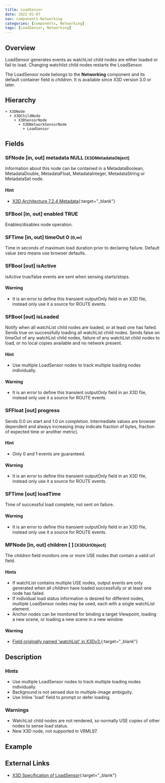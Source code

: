 ```yaml
---
title: LoadSensor
date: 2022-01-07
nav: components-Networking
categories: [components, Networking]
tags: [LoadSensor, Networking]
---
```

<style>
.post h3 {
  word-spacing: 0.2em;
}
</style>

## Overview

LoadSensor generates events as watchList child nodes are either loaded or fail to load. Changing watchlist child nodes restarts the LoadSensor.

The LoadSensor node belongs to the **Networking** component and its default container field is *children.* It is available since X3D version 3.0 or later.

## Hierarchy

```
+ X3DNode
  + X3DChildNode
    + X3DSensorNode
      + X3DNetworkSensorNode
        + LoadSensor
```

## Fields

### SFNode [in, out] **metadata** NULL <small>[X3DMetadataObject]</small>

Information about this node can be contained in a MetadataBoolean, MetadataDouble, MetadataFloat, MetadataInteger, MetadataString or MetadataSet node.

#### Hint

- [X3D Architecture 7.2.4 Metadata](https://www.web3d.org/specifications/X3Dv4Draft/ISO-IEC19775-1v4-CD1/Part01/components/core.html#Metadata){:target="_blank"}

### SFBool [in, out] **enabled** TRUE

Enables/disables node operation.

### SFTime [in, out] **timeOut** 0 <small>(0,∞)</small>

Time in seconds of maximum load duration prior to declaring failure. Default value zero means use browser defaults.

### SFBool [out] **isActive**

*isActive* true/false events are sent when sensing starts/stops.

#### Warning

- It is an error to define this transient outputOnly field in an X3D file, instead only use it a source for ROUTE events.

### SFBool [out] **isLoaded**

Notify when all watchList child nodes are loaded, or at least one has failed. Sends true on successfully loading all watchList child nodes. Sends false on timeOut of any watchList child nodes, failure of any watchList child nodes to load, or no local copies available and no network present.

#### Hint

- Use multiple LoadSensor nodes to track multiple loading nodes individually.

#### Warning

- It is an error to define this transient outputOnly field in an X3D file, instead only use it a source for ROUTE events.

### SFFloat [out] **progress**

Sends 0.0 on start and 1.0 on completion. Intermediate values are browser dependent and always increasing (may indicate fraction of bytes, fraction of expected time or another metric).

#### Hint

- Only 0 and 1 events are guaranteed.

#### Warning

- It is an error to define this transient outputOnly field in an X3D file, instead only use it a source for ROUTE events.

### SFTime [out] **loadTime**

Time of successful load complete, not sent on failure.

#### Warning

- It is an error to define this transient outputOnly field in an X3D file, instead only use it a source for ROUTE events.

### MFNode [in, out] **children** [ ] <small>[X3DUrlObject]</small>

The *children* field monitors one or more USE nodes that contain a valid url field.

#### Hints

- If watchList contains multiple USE nodes, output events are only generated when all *children* have loaded successfully or at least one node has failed.
- If individual load status information is desired for different nodes, multiple LoadSensor nodes may be used, each with a single watchList element.
- Anchor nodes can be monitored for binding a target Viewpoint, loading a new scene, or loading a new scene in a new window.

#### Warning

- [Field originally named 'watchList' in X3Dv3.](https://www.web3d.org/x3d/content/examples/X3dSceneAuthoringHints.html#fieldNameChanges){:target="_blank"}

## Description

### Hints

- Use multiple LoadSensor nodes to track multiple loading nodes individually.
- Background is not sensed due to multiple-image ambiguity.
- Use Inline 'load' field to prompt or defer loading.

### Warnings

- WatchList child nodes are not rendered, so normally USE copies of other nodes to sense load status.
- New X3D node, not supported in VRML97.

## Example

<x3d-canvas src="https://create3000.github.io/media/examples/Networking/LoadSensor/LoadSensor.x3d" update="auto"></x3d-canvas>

## External Links

- [X3D Specification of LoadSensor](https://www.web3d.org/documents/specifications/19775-1/V4.0/Part01/components/networking.html#LoadSensor){:target="_blank"}
